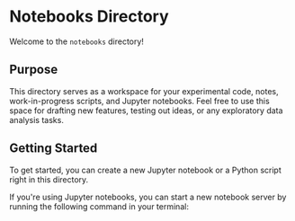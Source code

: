 # Notebooks Directory

Welcome to the `notebooks` directory!

## Purpose

This directory serves as a workspace for your experimental code, notes, work-in-progress scripts, and Jupyter notebooks. Feel free to use this space for drafting new features, testing out ideas, or any exploratory data analysis tasks.

## Getting Started

To get started, you can create a new Jupyter notebook or a Python script right in this directory.

If you're using Jupyter notebooks, you can start a new notebook server by running the following command in your terminal:

